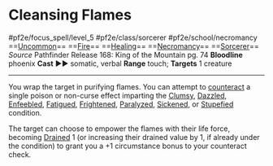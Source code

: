 # Cleansing Flames
#pf2e/focus_spell/level_5 #pf2e/class/sorcerer #pf2e/school/necromancy 
==[Uncommon](../../../rules/traits/uncommon.md)== ==[Fire](../../../rules/traits/fire.md)== ==[Healing](../../../rules/traits/healing.md)== ==[Necromancy](../../../rules/traits/necromancy.md)== ==[Sorcerer](../../../rules/traits/sorcerer.md)==
*Source* Pathfinder Release 168: King of the Mountain pg. 74
**Bloodline** phoenix
**Cast** ►► somatic, verbal
**Range** touch; **Targets** 1 creature

---
You wrap the target in purifying flames. You can attempt to [counteract](../../../Rules/Counteracting.md) a single poison or non-curse effect imparting the [Clumsy](../../../Conditions/Clumsy.md), [Dazzled](../../../Conditions/Dazzled.md), [Enfeebled](../../../Conditions/Enfeebled.md), [Fatigued](../../../Conditions/Fatigued.md), [Frightened](../../../Conditions/Frightened.md), [Paralyzed](../../../Conditions/Paralyzed.md), [Sickened](../../../Conditions/Sickened.md), or [Stupefied](../../../Conditions/Stupefied.md) condition.

The target can choose to empower the flames with their life force, becoming [Drained](../../../Conditions/Drained.md) 1 (or increasing their drained value by 1, if already under the condition) to grant you a +1 circumstance bonus to your counteract check.